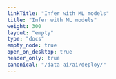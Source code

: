 ```yaml
---
linkTitle: "Infer with ML models"
title: "Infer with ML models"
weight: 300
layout: "empty"
type: "docs"
empty_node: true
open_on_desktop: true
header_only: true
canonical: "/data-ai/ai/deploy/"
---
```

